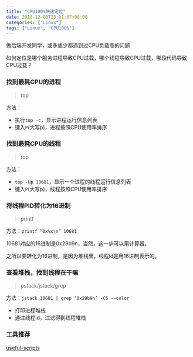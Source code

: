```yaml
---
title: "CPU100%快速定位"
date: 2018-12-03T23:01:07+08:00
categories: ["Linux"]
tags: ["Linux", "CPU100%"]
---
```


做后端开发同学，或多或少都遇到过CPU负载高的问题

如何定位是哪个服务进程导致CPU过载，哪个线程导致CPU过载，哪段代码导致CPU过载？

### 找到最耗CPU的进程

> top

方法：

* 执行`top -c`，显示进程运行信息列表
* 键入`P`(大写p)，进程按照CPU使用率排序

### 找到最耗CPU的线程

> top

方法：

* `top -Hp 10681`，显示一个进程的线程运行信息列表
* 键入`P`(大写p)，线程按照CPU使用率排序

### 将线程PID转化为16进制

> printf

方法：`printf “0x%x\n” 10681`

10681对应的16进制是0x29b9n，当然，这一步可以用计算器。

之所以要转化为16进制，是因为堆栈里，线程id是用16进制表示的。

### 查看堆栈，找到线程在干嘛

> pstack/jstack/grep

方法：`jstack 10681 | grep ‘0x29b9n’ -C5 --color`  

* 打印进程堆栈
* 通过线程id，过滤得到线程堆栈

### 工具推荐
<a href="https://github.com/oldratlee/useful-scripts" target="_blank">useful-scripts</a>
